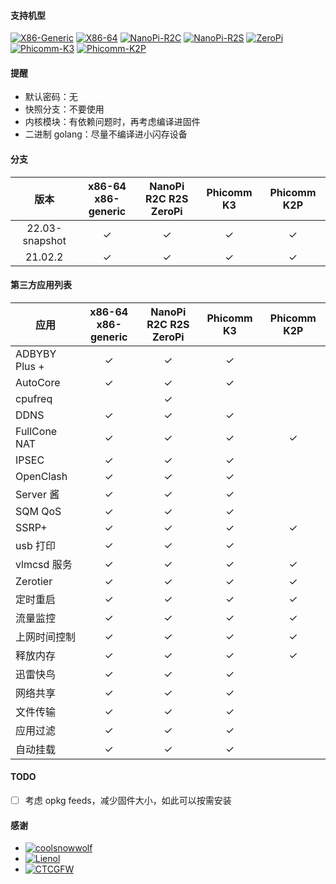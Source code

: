 #### 支持机型

[![X86-Generic](https://github.com/vgist/OpenWrt-Autobuild/actions/workflows/x86-generic.yml/badge.svg)](https://github.com/vgist/OpenWrt-Autobuild/actions/workflows/x86-generic.yml)
[![X86-64](https://github.com/vgist/OpenWrt-Autobuild/actions/workflows/x86-64.yml/badge.svg)](https://github.com/vgist/OpenWrt-Autobuild/actions/workflows/x86-64.yml)
[![NanoPi-R2C](https://github.com/vgist/OpenWrt-Autobuild/actions/workflows/r2c.yml/badge.svg)](https://github.com/vgist/OpenWrt-Autobuild/actions/workflows/r2c.yml)
[![NanoPi-R2S](https://github.com/vgist/OpenWrt-Autobuild/actions/workflows/r2s.yml/badge.svg)](https://github.com/vgist/OpenWrt-Autobuild/actions/workflows/r2s.yml)
[![ZeroPi](https://github.com/vgist/OpenWrt-Autobuild/actions/workflows/zeropi.yml/badge.svg)](https://github.com/vgist/OpenWrt-Autobuild/actions/workflows/zeropi.yml)
[![Phicomm-K3](https://github.com/vgist/OpenWrt-Autobuild/actions/workflows/k3.yml/badge.svg)](https://github.com/vgist/OpenWrt-Autobuild/actions/workflows/k3.yml)
[![Phicomm-K2P](https://github.com/vgist/OpenWrt-Autobuild/actions/workflows/k2p.yml/badge.svg)](https://github.com/vgist/OpenWrt-Autobuild/actions/workflows/k2p.yml)

#### 提醒

- 默认密码：无
- 快照分支：不要使用
- 内核模块：有依赖问题时，再考虑编译进固件
- 二进制 golang：尽量不编译进小闪存设备

#### 分支

| 版本         |x86-64<br>x86-generic|NanoPi<br>R2C R2S ZeroPi|Phicomm K3|Phicomm K2P|
|:------------:|:-------------------:|:----------------------:|:--------:|:---------:|
|22.03-snapshot|       &check;       |        &check;         | &check;  | &check;   |
| 21.02.2      |       &check;       |        &check;         | &check;  | &check;   |

#### 第三方应用列表

| 应用        |x86-64<br>x86-generic|NanoPi<br>R2C R2S ZeroPi|Phicomm K3|Phicomm K2P|
|-------------|:-------------------:|:----------------------:|:--------:|:---------:|
|ADBYBY Plus +|       &check;       |        &check;         | &check;  |           |
| AutoCore    |       &check;       |        &check;         | &check;  |           |
| cpufreq     |                     |        &check;         |          |           |
| DDNS        |       &check;       |        &check;         | &check;  |           |
|FullCone NAT |       &check;       |        &check;         | &check;  |  &check;  |
| IPSEC       |       &check;       |        &check;         | &check;  |           |
| OpenClash   |       &check;       |        &check;         | &check;  |           |
| Server 酱   |       &check;       |        &check;         | &check;  |           |
| SQM QoS     |       &check;       |        &check;         | &check;  |           |
| SSRP+       |       &check;       |        &check;         | &check;  |  &check;  |
| usb 打印    |       &check;       |        &check;         | &check;  |           |
| vlmcsd 服务 |       &check;       |        &check;         | &check;  |  &check;  |
| Zerotier    |       &check;       |        &check;         | &check;  |  &check;  |
| 定时重启    |       &check;       |        &check;         | &check;  |  &check;  |
| 流量监控    |       &check;       |        &check;         | &check;  |  &check;  |
|上网时间控制 |       &check;       |        &check;         | &check;  |  &check;  |
| 释放内存    |       &check;       |        &check;         | &check;  |  &check;  |
| 迅雷快鸟    |       &check;       |        &check;         | &check;  |           |
| 网络共享    |       &check;       |        &check;         | &check;  |           |
| 文件传输    |       &check;       |        &check;         | &check;  |           |
| 应用过滤    |       &check;       |        &check;         | &check;  |           |
| 自动挂载    |       &check;       |        &check;         | &check;  |           |

#### TODO

- [ ] 考虑 opkg feeds，减少固件大小，如此可以按需安装

#### 感谢

- [![coolsnowwolf](https://img.shields.io/badge/Lede-Lean-orange.svg?style=flat&logo=appveyor)](https://github.com/coolsnowwolf/lede)
- [![Lienol](https://img.shields.io/badge/OpenWrt-Lienol-orange.svg?style=flat&logo=appveyor)](https://github.com/Lienol/openwrt)
- [![CTCGFW](https://img.shields.io/badge/OpenWrt-CTCGFW-orange.svg?style=flat&logo=appveyor)](https://github.com/immortalwrt/immortalwrt)
